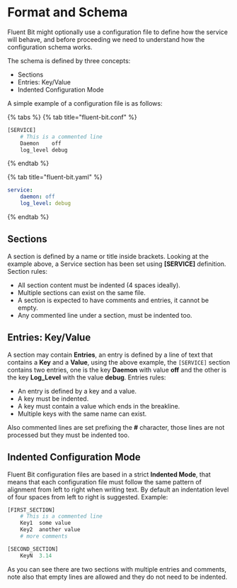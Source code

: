 # Format and Schema

Fluent Bit might optionally use a configuration file to define how the service will behave, and before proceeding we need to understand how the configuration schema works.

The schema is defined by three concepts:

* Sections
* Entries: Key/Value
* Indented Configuration Mode

A simple example of a configuration file is as follows:

{% tabs %}
{% tab title="fluent-bit.conf" %}

```python
[SERVICE]
    # This is a commented line
    Daemon    off
    log_level debug
```
{% endtab %}

{% tab title="fluent-bit.yaml" %}
```yaml
service:
    daemon: off
    log_level: debug
```
{% endtab %}

## Sections <a id="sections"></a>

A section is defined by a name or title inside brackets. Looking at the example above, a Service section has been set using **\[SERVICE\]** definition. Section rules:

* All section content must be indented \(4 spaces ideally\).
* Multiple sections can exist on the same file.
* A section is expected to have comments and entries, it cannot be empty.
* Any commented line under a section, must be indented too.

## Entries: Key/Value <a id="entries_kv"></a>

A section may contain **Entries**, an entry is defined by a line of text that contains a **Key** and a **Value**, using the above example, the `[SERVICE]` section contains two entries, one is the key **Daemon** with value **off** and the other is the key **Log\_Level** with the value **debug**. Entries rules:

* An entry is defined by a key and a value.
* A key must be indented.
* A key must contain a value which ends in the breakline.
* Multiple keys with the same name can exist.

Also commented lines are set prefixing the **\#** character, those lines are not processed but they must be indented too.

## Indented Configuration Mode <a id="indented_mode"></a>

Fluent Bit configuration files are based in a strict **Indented Mode**, that means that each configuration file must follow the same pattern of alignment from left to right when writing text. By default an indentation level of four spaces from left to right is suggested. Example:

```python
[FIRST_SECTION]
    # This is a commented line
    Key1  some value
    Key2  another value
    # more comments

[SECOND_SECTION]
    KeyN  3.14
```

As you can see there are two sections with multiple entries and comments, note also that empty lines are allowed and they do not need to be indented.

